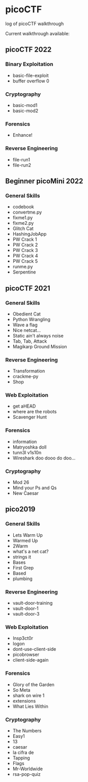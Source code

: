 # picoCTF
log of picoCTF walkthrough

Current walkthrough available:
## picoCTF 2022

### Binary Exploitation
- basic-file-exploit
- buffer overflow 0

### Cryptography
- basic-mod1
- basic-mod2

### Forensics
- Enhance!

### Reverse Engineering
- file-run1
- file-run2
 
## Beginner picoMini 2022

### General Skills
- codebook
- convertme.py
- fixme1.py
- fixme2.py
- Glitch Cat
- HashingJobApp
- PW Crack 1
- PW Crack 2
- PW Crack 3
- PW Crack 4
- PW Crack 5
- runme.py
- Serpentine

## picoCTF 2021

### General Skills
- Obedient Cat
- Python Wrangling
- Wave a flag
- Nice netcat...
- Static ain't always noise
- Tab, Tab, Attack
- Magikarp Ground Mission

### Reverse Engineering
- Transformation
- crackme-py
- Shop

### Web Exploitation
- get aHEAD
- where are the robots
- Scavenger Hunt

### Forensics
- information
- Matryoshka doll
- tunn3l v1s10n
- Wireshark doo dooo do doo...

### Cryptography
- Mod 26
- Mind your Ps and Qs
- New Caesar

## pico2019

### General Skills
- Lets Warm Up
- Warmed Up
- 2Warm
- what's a net cat?
- strings it
- Bases
- First Grep
- Based
- plumbing

### Reverse Engineering
- vault-door-training
- vault-door-1
- vault-door-3

### Web Exploitation
- Insp3ct0r
- logon
- dont-use-client-side
- picobrowser
- client-side-again

### Forensics
- Glory of the Garden
- So Meta
- shark on wire 1
- extensions
- What Lies Within

### Cryptography
- The Numbers
- Easy1
- 13
- caesar
- la cifra de
- Tapping
- Flags
- Mr-Worldwide
- rsa-pop-quiz
